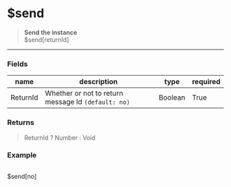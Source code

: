 # **$send**
> **Send the instance** <br/>
> $send[returnId]
- - -

### Fields
| name | description | type | required |
|------|-------------|------|----------|
| ReturnId | Whether or not to return message Id `(default: no)` | Boolean | True |

### Returns
> ReturnId ? Number : Void

### Example
> ```php
$send[no]
```